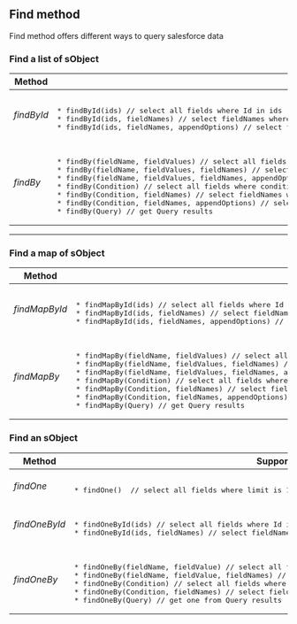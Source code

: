 ## Find method

Find method offers different ways to query salesforce data 

### Find a list of sObject

<table>
<thead>
<tr>
  <th>Method</th>
  <th>Supported signatures</th>
</tr>
</thead>
<tbody>
<tr>
  <td>
  <em>findById</em>
  </td>
  <td>
<pre lang='apex'>  
* findById(ids) // select all fields where Id in ids
* findById(ids, fieldNames) // select fieldNames where Id in ids
* findById(ids, fieldNames, appendOptions) // select fieldNames where Id in ids with the appendOptions
</pre>
  </td>
</tr>
<tr>
</tr>
<tr>
  <td>
  <em>findBy</em>
  </td>
  <td>
<pre lang='apex'>  
* findBy(fieldName, fieldValues) // select all fields where fieldName in fieldValues
* findBy(fieldName, fieldValues, fieldNames) // select fieldNames where fieldName in fieldValues
* findBy(fieldName, fieldValues, fieldNames, appendOptions) // select fieldNames where fieldName in fieldValues with the appendOptions
* findBy(Condition) // select all fields where condition is true
* findBy(Condition, fieldNames) // select fieldNames where condition is true
* findBy(Condition, fieldNames, appendOptions) // select fieldNames where condition is true with the appendOptions
* findBy(Query) // get Query results
</pre>
  </td>
</tr>
</table>

-----

### Find a map of sObject

<table>
<thead>
<tr>
  <th>Method</th>
  <th>Supported signatures</th>
</tr>
</thead>
<tbody>
<tr>
  <td><em>findMapById</em></td>
  <td>
<pre lang='apex'> 
* findMapById(ids) // select all fields where Id in ids
* findMapById(ids, fieldNames) // select fieldNames where Id in ids
* findMapById(ids, fieldNames, appendOptions) // select fieldNames where Id in ids with the appendOptions
</pre>
  </td>
</tr>
<tr>
</tr>
<tr>
  <td><em>findMapBy</em></td>
  <td>
<pre lang='apex'> 
* findMapBy(fieldName, fieldValues) // select all fields where fieldName in fieldValues
* findMapBy(fieldName, fieldValues, fieldNames) // select fieldNames where fieldName in fieldValues
* findMapBy(fieldName, fieldValues, fieldNames, appendOptions) // select fieldNames where fieldName in fieldValues with the appendOptions
* findMapBy(Condition) // select all fields where condition is true
* findMapBy(Condition, fieldNames) // select fieldNames where condition is true 
* findMapBy(Condition, fieldNames, appendOptions) // select fieldNames where condition is true with the appendOptions
* findMapBy(Query) // get Query results
</pre>
  </td>
</tr>
</table>


### Find an sObject

<table>
<thead>
<tr>
  <th>Method</th>
  <th>Supported signatures</th>
</tr>
</thead>
<tbody>
<tr>
  <td><em>findOne</em></td>
  <td>
<pre lang='apex'> 
* findOne()  // select all fields where limit is 1 
</pre>  
  </td>
</tr>
<tr>
</tr>
<tr>
  <td><em>findOneById</em></td>
  <td>
<pre lang='apex'> 
* findOneById(ids) // select all fields where Id in ids
* findOneById(ids, fieldNames) // select fieldNames where Id in ids
</pre>  
  </td>
</tr>
<tr>
</tr>
<tr>
  <td><em>findOneBy</em></td>
  <td>
<pre lang='apex'> 
* findOneBy(fieldName, fieldValue) // select all fields where fieldName is equal to fieldValue
* findOneBy(fieldName, fieldValue, fieldNames) // select fieldNames where fieldName is equal to fieldValue
* findOneBy(Condition) // select all fields where condition is true
* findOneBy(Condition, fieldNames) // select fieldNames where condition is true
* findOneBy(Query) // get one from Query results
</pre>  
  </td>
</tr>
</tbody>
</table>
